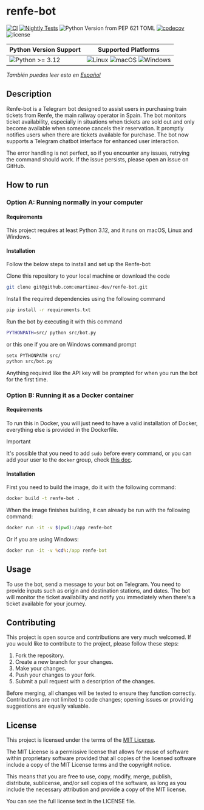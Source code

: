 # renfe-bot
[![CI](https://github.com/emartinez-dev/renfe-bot/actions/workflows/ci.yml/badge.svg)](https://github.com/emartinez-dev/renfe-bot/actions/workflows/ci.yml)
[![Nightly Tests](https://github.com/emartinez-dev/renfe-bot/actions/workflows/nightly-tests.yml/badge.svg)](https://github.com/emartinez-dev/renfe-bot/actions/workflows/nightly-tests.yml)
![Python Version from PEP 621 TOML](https://img.shields.io/python/required-version-toml?tomlFilePath=https%3A%2F%2Fraw.githubusercontent.com%2Femartinez-dev%2Frenfe-bot%2Fmaster%2Fpyproject.toml)
[![codecov](https://codecov.io/gh/emartinez-dev/renfe-bot/graph/badge.svg?token=L39OAEL5MD)](https://codecov.io/gh/emartinez-dev/renfe-bot)
![license](https://img.shields.io/github/license/emartinez-dev/renfe-bot.svg)

| Python Version Support | Supported Platforms |
|-------------------------|---------------------|
| ![Python >= 3.12](https://img.shields.io/badge/python-%3E%3D%203.12-blue.svg) | ![Linux](https://img.shields.io/badge/platform-Linux-blue.svg) ![macOS](https://img.shields.io/badge/platform-macOS-lightgrey.svg) ![Windows](https://img.shields.io/badge/platform-Windows-brightgreen.svg) |


_También puedes leer esto en [Español](https://github.com/emartinez-dev/renfe-bot/blob/master/docs/README_es.md)_

## Description

Renfe-bot is a Telegram bot designed to assist users in purchasing train tickets
from Renfe, the main railway operator in Spain. The bot monitors ticket
availability, especially in situations when tickets are sold out and only become
available when someone cancels their reservation. It promptly notifies users
when there are tickets available for purchase. The bot now supports a Telegram
chatbot interface for enhanced user interaction.

The error handling is not perfect, so if you encounter any issues, retrying the
command should work. If the issue persists, please open an issue on GitHub.

## How to run

### Option A: Running normally in your computer

#### Requirements

This project requires at least Python 3.12, and it runs on macOS, Linux and
Windows.

#### Installation

Follow the below steps to install and set up the Renfe-bot:

Clone this repository to your local machine or download the code
```bash
git clone git@github.com:emartinez-dev/renfe-bot.git
```

Install the required dependencies using the following command
```bash
pip install -r requirements.txt
```

Run the bot by executing it with this command

```bash
PYTHONPATH=src/ python src/bot.py
```

or this one if you are on Windows command prompt

```bash
setx PYTHONPATH src/
python src/bot.py
```

Anything required like the API key will be prompted for when you run the bot   for the first time.

### Option B: Running it as a Docker container 

#### Requirements

To run this in Docker, you will just need to have a valid installation of Docker,
everything else is provided in the Dockerfile.

> [!IMPORTANT]
> It's possible that you need to add `sudo` before every command,
> or you can add your user to the `docker` group, check [this
> doc](https://docs.docker.com/engine/install/linux-postinstall/).

#### Installation

First you need to build the image, do it with the following command:

```bash
docker build -t renfe-bot .
```

When the image finishes building, it can already be run with the following command:

```bash
docker run -it -v $(pwd):/app renfe-bot
```

Or if you are using Windows:

```bat
docker run -it -v %cd%:/app renfe-bot
```

## Usage

To use the bot, send a message to your bot on Telegram. You need to provide
inputs such as origin and destination stations, and dates. The bot will monitor
the ticket availability and notify you immediately when there's a ticket
available for your journey.

## Contributing

This project is open source and contributions are very much welcomed. If you
would like to contribute to the project, please follow these steps:

1. Fork the repository.
2. Create a new branch for your changes.
3. Make your changes.
4. Push your changes to your fork.
5. Submit a pull request with a description of the changes.

Before merging, all changes will be tested to ensure they function correctly.
Contributions are not limited to code changes; opening issues or providing
suggestions are equally valuable.

## License

This project is licensed under the terms of the [MIT
License](https://opensource.org/license/mit/).

The MIT License is a permissive license that allows for reuse of software within
proprietary software provided that all copies of the licensed software include a
copy of the MIT License terms and the copyright notice.

This means that you are free to use, copy, modify, merge, publish, distribute,
sublicense, and/or sell copies of the software, as long as you include the
necessary attribution and provide a copy of the MIT license.

You can see the full license text in the LICENSE file.
